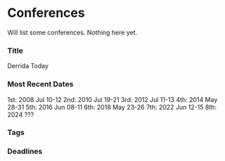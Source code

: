 # Conferences
Will list some conferences. Nothing here yet.

### Title
Derrida Today
### Most Recent Dates

1st: 2008 Jul 10-12 
2nd: 2010 Jul 19-21
3rd: 2012 Jul 11-13 
4th: 2014 May 28-31
5th: 2016 Jun 08-11
6th: 2018 May 23-26
7th: 2022 Jun 12-15
8th: 2024 ???

### Tags
### Deadlines

